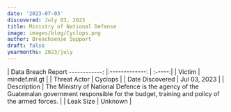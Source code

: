 ```yaml
---
date: '2023-07-03'
discovered: July 03, 2023
title: Ministry of National Defense
image: images/blog/Cyclops.png
author: Breachsense Support
draft: false
yearmonths: 2023/july
---
```



| Data Breach Report
------------:     |:-------------:    | :-----:|
| Victim      | mindef.mil.gt      | 
| Threat Actor      | Cyclops      | 
| Date Discovered      | Jul 03, 2023      | 
| Description      | The Ministry of National Defence is the agency of the Guatemalan government responsible for the budget, training and policy of the armed forces.      | 
| Leak Size      | Unknown      | 

